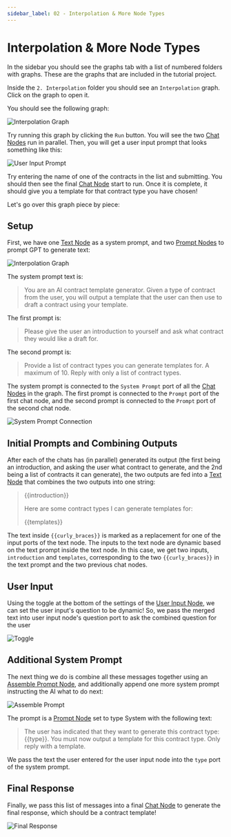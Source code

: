 ```yaml
---
sidebar_label: 02 - Interpolation & More Node Types
---
```


# Interpolation & More Node Types

In the sidebar you should see the graphs tab with a list of numbered folders with graphs. These are the graphs that are included in the tutorial project.

Inside the `2. Interpolation` folder you should see an `Interpolation` graph. Click on the graph to open it.

You should see the following graph:

![Interpolation Graph](./assets/02-interpolation-overview.png)

Try running this graph by clicking the `Run` button. You will see the two [Chat Nodes](../node-reference/chat.mdx) run in parallel. Then, you will get a user input prompt that looks something like this:

![User Input Prompt](./assets/02-interpolation-user-input.png)

Try entering the name of one of the contracts in the list and submitting. You should then see the final [Chat Node](../node-reference/chat.mdx) start to run. Once it is complete, it should give you a template for that contract type you have chosen!

Let's go over this graph piece by piece:

## Setup

First, we have one [Text Node](../node-reference/text.mdx) as a system prompt, and two [Prompt Nodes](../node-reference/prompt.mdx) to prompt GPT to generate text:

![Interpolation Graph](./assets/02-interpolation-setup.png)

The system prompt text is:

> You are an AI contract template generator. Given a type of contract from the user, you will output a template that the user can then use to draft a contract using your template.

The first prompt is:

> Please give the user an introduction to yourself and ask what contract they would like a draft for.

The second prompt is:

> Provide a list of contract types you can generate templates for. A maximum of 10. Reply with only a list of contract types.

The system prompt is connected to the `System Prompt` port of all the [Chat Nodes](../node-reference/chat.mdx) in the graph. The first prompt is connected to the `Prompt` port of the first chat node, and the second prompt is connected to the `Prompt` port of the second chat node.

![System Prompt Connection](./assets/02-interpolation-system-prompt.png)

## Initial Prompts and Combining Outputs

After each of the chats has (in parallel) generated its output (the first being an introduction, and asking the user what contract to generate, and the 2nd being a list of contracts it can generate), the two outputs are fed into a [Text Node](../node-reference/text.mdx) that combines the two outputs into one string:

> \{\{introduction}}
>
> Here are some contract types I can generate templates for:
>
> \{\{templates}}

The text inside `{{curly_braces}}` is marked as a replacement for one of the input ports of the text node. The inputs to the text node are dynamic based on the text prompt inside the text node. In this case, we get two inputs, `introduction` and `templates`, corresponding to the two `{{curly_braces}}` in the text prompt and the two previous chat nodes.

## User Input

Using the toggle at the bottom of the settings of the [User Input Node](../node-reference/user-input.mdx), we can set the user input's question to be dynamic! So, we pass the merged text into user input node's question port to ask the combined question for the user

![Toggle](./assets/02-interpolation-user-input-toggle.png)

## Additional System Prompt

The next thing we do is combine all these messages together using an [Assemble Prompt Node](../node-reference/assemble-prompt.mdx), and additionally append one more system prompt instructing the AI what to do next:

![Assemble Prompt](./assets/02-interpolation-assemble-prompt.png)

The prompt is a [Prompt Node](../node-reference/prompt.mdx) set to type System with the following text:

> The user has indicated that they want to generate this contract type: \{\{type}}. You must now output a template for this contract type. Only reply with a template.

We pass the text the user entered for the user input node into the `type` port of the system prompt.

## Final Response

Finally, we pass this list of messages into a final [Chat Node](../node-reference/chat.mdx) to generate the final response, which should be a contract template!

![Final Response](./assets/02-interpolation-final-response.png)
